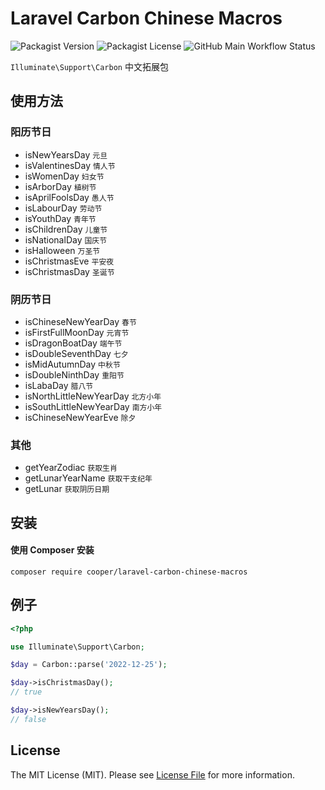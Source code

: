 # Laravel Carbon Chinese Macros

![Packagist Version](https://img.shields.io/packagist/v/cooper/laravel-carbon-chinese-macros)
![Packagist License](https://img.shields.io/packagist/l/cooper/laravel-carbon-chinese-macros)
![GitHub Main Workflow Status](https://img.shields.io/github/actions/workflow/status/myxiaoao/laravel-carbon-chinese-macros/run-tests.yml?branch=main)

`Illuminate\Support\Carbon` 中文拓展包

## 使用方法

### 阳历节日

- isNewYearsDay `元旦`
- isValentinesDay `情人节`
- isWomenDay `妇女节`
- isArborDay `植树节`
- isAprilFoolsDay `愚人节`
- isLabourDay `劳动节`
- isYouthDay `青年节`
- isChildrenDay `儿童节`
- isNationalDay `国庆节`
- isHalloween `万圣节`
- isChristmasEve `平安夜`
- isChristmasDay `圣诞节`

### 阴历节日

- isChineseNewYearDay `春节`
- isFirstFullMoonDay `元宵节`
- isDragonBoatDay `端午节`
- isDoubleSeventhDay `七夕`
- isMidAutumnDay `中秋节`
- isDoubleNinthDay `重阳节`
- isLabaDay `腊八节`
- isNorthLittleNewYearDay `北方小年`
- isSouthLittleNewYearDay `南方小年`
- isChineseNewYearEve `除夕`

### 其他

- getYearZodiac `获取生肖`
- getLunarYearName `获取干支纪年`
- getLunar `获取阴历日期`

## 安装

#### 使用 Composer 安装

```
composer require cooper/laravel-carbon-chinese-macros
```

## 例子

```php
<?php

use Illuminate\Support\Carbon;

$day = Carbon::parse('2022-12-25');

$day->isChristmasDay();
// true

$day->isNewYearsDay();
// false
```

## License

The MIT License (MIT). Please see [License File](LICENSE) for more information.
